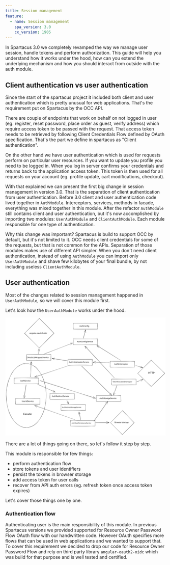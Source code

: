 ```yaml
---
title: Session management
feature:
  - name: Session management
    spa_version: 3.0
    cx_version: 1905
---
```


In Spartacus 3.0 we completely revamped the way we manage user session, handle tokens and perform authorization. This guide will help you understand how it works under the hood, how can you extend the underlying mechanism and how you should interact from outside with the auth module.

## Client authentication vs user authentication

Since the start of the spartacus project it included both client and user authentication which is pretty unusual for web applications. That's the requirement put on Spartacus by the OCC API.

There are couple of endpoints that work on behalf on not logged in user (eg. register, reset password, place order as guest, verify address) which require access token to be passed with the request. That access token needs to be retrieved by following Client Credentials Flow defined by OAuth specification. That's the part we define in spartacus as "Client authentication".

On the other hand we have user authentication which is used for requests perform on particular user resources. If you want to update you profile you need to be logged in. When you log in server confirms your credentials and returns back to the application access token. This token is then used for all requests on your account (eg. profile update, cart modifications, checkout).

With that explained we can present the first big change in session management in version 3.0. That is the separation of client authentication from user authentication. Before 3.0 client and user authentication code lived together in `AuthModule`. Interceptors, services, methods in facade, everything was mixed together in this module. After the refactor `AuthModule` still contains client and user authentication, but it's now accomplished by importing two modules: `UserAuthModule` and `ClientAuthModule`. Each module responsible for one type of authentication.

Why this change was important? Spartacus is build to support OCC by default, but it's not limited to it. OCC needs client credentials for some of the requests, but that is not common for the APIs. Separation of those modules makes use of different API simpler. When you don't need client authentication, instead of using `AuthModule` you can import only `UserAuthModule` and shave few kilobytes of your final bundle, by not including useless `ClientAuthModule`.

## User authentication

Most of the changes related to session management happened in `UserAuthModule`, so we will cover this module first.

Let's look how the `UserAuthModule` works under the hood.

![UserAuthModule](./../../assets/images/session-management/all.svg)

There are a lot of things going on there, so let's follow it step by step.

This module is responsible for few things:

- perform authentication flow
- store tokens and user identifiers
- persist the tokens in browser storage
- add access token for user calls
- recover from API auth errors (eg. refresh token once access token expires)

Let's cover those things one by one.

### Authentication flow

Authenticating user is the main responsibility of this module. In previous Spartacus versions we provided supported for Resource Owner Password Flow OAuth flow with our handwritten code. However OAuth specifies more flows that can be used in web applications and we wanted to support that. To cover this requirement we decided to drop our code for Resource Owner Password Flow and rely on third party library `angular-oauth2-oidc` which was build for that purpose and is well tested and certified.
